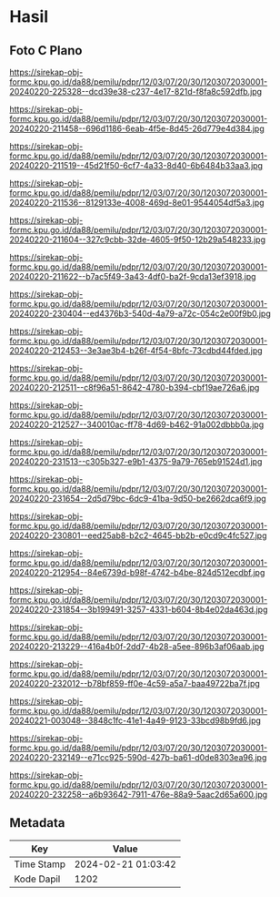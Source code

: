 # Hasil

## Foto C Plano

https://sirekap-obj-formc.kpu.go.id/da88/pemilu/pdpr/12/03/07/20/30/1203072030001-20240220-225328--dcd39e38-c237-4e17-821d-f8fa8c592dfb.jpg

https://sirekap-obj-formc.kpu.go.id/da88/pemilu/pdpr/12/03/07/20/30/1203072030001-20240220-211458--696d1186-6eab-4f5e-8d45-26d779e4d384.jpg

https://sirekap-obj-formc.kpu.go.id/da88/pemilu/pdpr/12/03/07/20/30/1203072030001-20240220-211519--45d21f50-6cf7-4a33-8d40-6b6484b33aa3.jpg

https://sirekap-obj-formc.kpu.go.id/da88/pemilu/pdpr/12/03/07/20/30/1203072030001-20240220-211536--8129133e-4008-469d-8e01-9544054df5a3.jpg

https://sirekap-obj-formc.kpu.go.id/da88/pemilu/pdpr/12/03/07/20/30/1203072030001-20240220-211604--327c9cbb-32de-4605-9f50-12b29a548233.jpg

https://sirekap-obj-formc.kpu.go.id/da88/pemilu/pdpr/12/03/07/20/30/1203072030001-20240220-211622--b7ac5f49-3a43-4df0-ba2f-9cda13ef3918.jpg

https://sirekap-obj-formc.kpu.go.id/da88/pemilu/pdpr/12/03/07/20/30/1203072030001-20240220-230404--ed4376b3-540d-4a79-a72c-054c2e00f9b0.jpg

https://sirekap-obj-formc.kpu.go.id/da88/pemilu/pdpr/12/03/07/20/30/1203072030001-20240220-212453--3e3ae3b4-b26f-4f54-8bfc-73cdbd44fded.jpg

https://sirekap-obj-formc.kpu.go.id/da88/pemilu/pdpr/12/03/07/20/30/1203072030001-20240220-212511--c8f96a51-8642-4780-b394-cbf19ae726a6.jpg

https://sirekap-obj-formc.kpu.go.id/da88/pemilu/pdpr/12/03/07/20/30/1203072030001-20240220-212527--340010ac-ff78-4d69-b462-91a002dbbb0a.jpg

https://sirekap-obj-formc.kpu.go.id/da88/pemilu/pdpr/12/03/07/20/30/1203072030001-20240220-231513--c305b327-e9b1-4375-9a79-765eb91524d1.jpg

https://sirekap-obj-formc.kpu.go.id/da88/pemilu/pdpr/12/03/07/20/30/1203072030001-20240220-231654--2d5d79bc-6dc9-41ba-9d50-be2662dca6f9.jpg

https://sirekap-obj-formc.kpu.go.id/da88/pemilu/pdpr/12/03/07/20/30/1203072030001-20240220-230801--eed25ab8-b2c2-4645-bb2b-e0cd9c4fc527.jpg

https://sirekap-obj-formc.kpu.go.id/da88/pemilu/pdpr/12/03/07/20/30/1203072030001-20240220-212954--84e6739d-b98f-4742-b4be-824d512ecdbf.jpg

https://sirekap-obj-formc.kpu.go.id/da88/pemilu/pdpr/12/03/07/20/30/1203072030001-20240220-231854--3b199491-3257-4331-b604-8b4e02da463d.jpg

https://sirekap-obj-formc.kpu.go.id/da88/pemilu/pdpr/12/03/07/20/30/1203072030001-20240220-213229--416a4b0f-2dd7-4b28-a5ee-896b3af06aab.jpg

https://sirekap-obj-formc.kpu.go.id/da88/pemilu/pdpr/12/03/07/20/30/1203072030001-20240220-232012--b78bf859-ff0e-4c59-a5a7-baa49722ba7f.jpg

https://sirekap-obj-formc.kpu.go.id/da88/pemilu/pdpr/12/03/07/20/30/1203072030001-20240221-003048--3848c1fc-41e1-4a49-9123-33bcd98b9fd6.jpg

https://sirekap-obj-formc.kpu.go.id/da88/pemilu/pdpr/12/03/07/20/30/1203072030001-20240220-232149--e71cc925-590d-427b-ba61-d0de8303ea96.jpg

https://sirekap-obj-formc.kpu.go.id/da88/pemilu/pdpr/12/03/07/20/30/1203072030001-20240220-232258--a6b93642-7911-476e-88a9-5aac2d65a600.jpg


## Metadata

| Key        | Value               |
| ---------- | ------------------- |
| Time Stamp | 2024-02-21 01:03:42 |
| Kode Dapil | 1202                |



